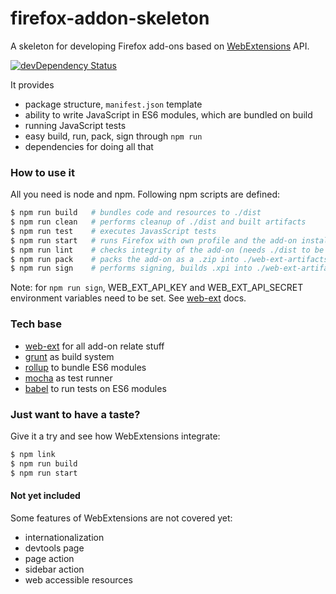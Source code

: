 # firefox-addon-skeleton

A skeleton for developing Firefox add-ons based on [WebExtensions](https://developer.mozilla.org/en-US/Add-ons/WebExtensions) API.

[![devDependency Status](https://david-dm.org/simomat/firefox-addon-skeleton/dev-status.svg)](https://david-dm.org/simomat/firefox-addon-skeleton?type=dev)

It provides
 * package structure, `manifest.json` template
 * ability to write JavaScript in ES6 modules, which are bundled on build
 * running JavaScript tests
 * easy build, run, pack, sign through `npm run`
 * dependencies for doing all that

### How to use it

All you need is node and npm. Following npm scripts are defined:

```bash
$ npm run build   # bundles code and resources to ./dist
$ npm run clean   # performs cleanup of ./dist and built artifacts
$ npm run test    # executes JavasScript tests
$ npm run start   # runs Firefox with own profile and the add-on installed (needs ./dist to be built)
$ npm run lint    # checks integrity of the add-on (needs ./dist to be built)
$ npm run pack    # packs the add-on as a .zip into ./web-ext-artifacts
$ npm run sign    # performs signing, builds .xpi into ./web-ext-artifacts on success
```

Note: for `npm run sign`, WEB_EXT_API_KEY and WEB_EXT_API_SECRET environment variables need to be set. See [web-ext](https://developer.mozilla.org/en-US/Add-ons/WebExtensions/web-ext_command_reference#web-ext_sign) docs.
 
 
### Tech base

 * [web-ext](https://github.com/mozilla/web-ext) for all add-on relate stuff
 * [grunt](https://github.com/gruntjs/grunt) as build system
 * [rollup](https://github.com/rollup/rollup) to bundle ES6 modules
 * [mocha](https://github.com/mochajs/mocha) as test runner
 * [babel](https://github.com/babel/babel) to run tests on ES6 modules

### Just want to have a taste?

Give it a try and see how WebExtensions integrate:
```bash
$ npm link
$ npm run build
$ npm run start
```

#### Not yet included
Some features of WebExtensions are not covered yet:
 
 * internationalization
 * devtools page
 * page action
 * sidebar action
 * web accessible resources
